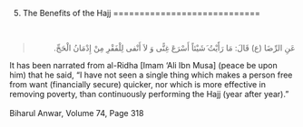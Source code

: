 5.  The Benefits of the Hajj
============================

 

<blockquote dir="rtl">
  <p>
عَنِ الرِّضَا (ع) قَالَ: مَا رَأََيْتُ ‏َشَيْئاً أَسْرَعَ غِنًّى وَ
لاَ أَنْفى لِلْفَقْرِ مِنْ إِدْمَانُ الْحَجِّ. 
  </p>
</blockquote>

It has been narrated from al-Ridha [Imam ‘Ali Ibn Musa] (peace be upon
him) that he said, “I have not seen a single thing which makes a person
free from want (financially secure) quicker, nor which is more effective
in removing poverty, than continuously performing the Hajj (year after
year).”  
    
 Biharul Anwar, Volume 74, Page 318  
  


